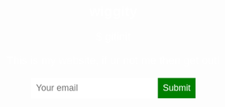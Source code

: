# wiggity
$ gitinit
<!DOCTYPE html>
<head>
  <title>Random Website lol</title>
  <style>
    body {
      text-align: center;
      background: url("http://schools.nyc.gov/NR/rdonlyres/E0D20E79-0EEC-4DE1-A8AA-2C82FFD9DD42/74959/newbxscientrance.jpg");
      background-size: cover;
      background-position: center;
      color: white;
      font-family: helvetica;
    }
    p {
      font-size: 22px;
    }
    input {
      border: 0;
      padding: 10px;
      font-size: 18px;
    }
    input[type="submit"] {
      background: green;
      color: white;
    }
  </style>
</head>
<body>
  <p>This is my website, if ur not me then get out!</p>
  <input type="email" placeholder="Your email">
  <input type="submit">
</body>
